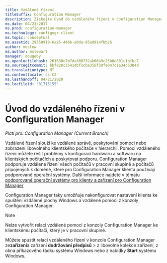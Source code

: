 ```yaml
---
title: Vzdálené řízení
titleSuffix: Configuration Manager
description: Získejte Úvod do vzdáleného řízení v Configuration Manager.
ms.date: 04/23/2017
ms.prod: configuration-manager
ms.technology: configmgr-client
ms.topic: conceptual
ms.assetid: 29350919-6a25-446b-a0da-05e8914fbb26
author: mestew
ms.author: mstewart
manager: dougeby
ms.openlocfilehash: 261638e7b7da300732ab6649c25b6e801c1bfbc7
ms.sourcegitcommit: bbf820c35414bf2cba356f30fe047c1a34c5384d
ms.translationtype: MT
ms.contentlocale: cs-CZ
ms.lasthandoff: 04/21/2020
ms.locfileid: "81715155"
---
```

# <a name="introduction-to-remote-control-in-configuration-manager"></a>Úvod do vzdáleného řízení v Configuration Manager

*Platí pro: Configuration Manager (Current Branch)*

Vzdálené řízení slouží ke vzdálené správě, poskytování pomoci nebo zobrazení libovolného klientského počítače v hierarchii. Pomocí vzdáleného řízení můžete řešit problémy s konfigurací hardwaru a softwaru na klientských počítačích a poskytovat podporu. Configuration Manager podporuje vzdálené řízení všech počítačů v pracovní skupině a počítačů připojených k doméně, které pro Configuration Manager klienta používají podporované operační systémy. Další informace najdete v tématu [podporované operační systémy pro klienty a zařízení pro Configuration Manager](../../../../core/plan-design/configs/supported-operating-systems-for-clients-and-devices.md)

Configuration Manager taky umožňuje nakonfigurovat nastavení klienta ke spuštění vzdálené plochy Windows a vzdálené pomoci z konzoly Configuration Manager.  

> [!NOTE]  
>  Nelze vytvořit relaci vzdálené pomoci z konzoly Configuration Manager ke klientskému počítači, který je v pracovní skupině. 

 Můžete spustit relaci vzdáleného řízení v konzole Configuration Manager ze**zařízení**a zařízení **dodržování předpisů** > z libovolné kolekce zařízení, z okna příkazového řádku systému Windows nebo z nabídky **Start** systému Windows.  
